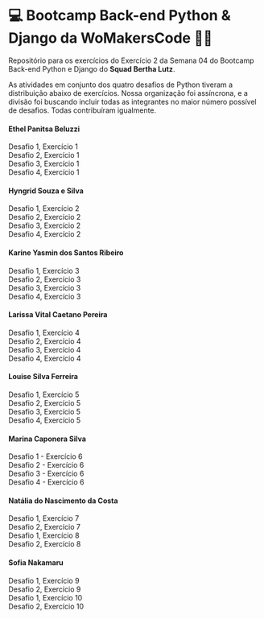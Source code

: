 # 💻 Bootcamp Back-end Python & Django da WoMakersCode 👩‍💻

Repositório para os exercícios do Exercício 2 da Semana 04 do Bootcamp Back-end Python e Django do **Squad Bertha Lutz**.

As atividades em conjunto dos quatro desafios de Python tiveram a distribuição abaixo de exercícios. Nossa organização foi assíncrona, e a divisão foi buscando incluir todas as integrantes no maior número possível de desafios. Todas contribuíram igualmente.


#### Ethel Panitsa Beluzzi

Desafio 1, Exercício 1 <br>
Desafio 2, Exercício 1 <br>
Desafio 3, Exercício 1 <br>
Desafio 4, Exercício 1 <br>


#### Hyngrid Souza e Silva

Desafio 1, Exercício 2 <br>
Desafio 2, Exercício 2 <br>
Desafio 3, Exercício 2 <br>
Desafio 4, Exercício 2 <br>


#### Karine Yasmin dos Santos Ribeiro

Desafio 1, Exercício 3 <br>
Desafio 2, Exercício 3 <br>
Desafio 3, Exercício 3 <br>
Desafio 4, Exercício 3 <br>


#### Larissa Vital Caetano Pereira

Desafio 1, Exercício 4 <br>
Desafio 2, Exercício 4 <br>
Desafio 3, Exercício 4 <br>
Desafio 4, Exercício 4 <br>


#### Louise Silva Ferreira

Desafio 1, Exercício 5 <br>
Desafio 2, Exercício 5 <br>
Desafio 3, Exercício 5 <br>
Desafio 4, Exercício 5 <br>


#### Marina Caponera Silva

Desafio 1 - Exercício 6<br>
Desafio 2 - Exercício 6<br>
Desafio 3 - Exercício 6<br>
Desafio 4 - Exercício 6<br>


#### Natália do Nascimento da Costa

Desafio 1, Exercício 7<br>
Desafio 2, Exercício 7<br>
Desafio 1, Exercício 8<br>
Desafio 2, Exercício 8<br>


#### Sofia Nakamaru

Desafio 1, Exercício 9 <br>
Desafio 2, Exercício 9 <br>
Desafio 1, Exercício 10 <br>
Desafio 2, Exercício 10 <br>
